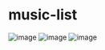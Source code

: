 # music-list
![image](https://github.com/amirkhan0102/music-list/assets/146208513/cc98237e-cc87-433d-bcd0-3d1002c59321)
![image](https://github.com/amirkhan0102/music-list/assets/146208513/160c732c-10e0-434a-a2a2-4b654c767910)
![image](https://github.com/amirkhan0102/music-list/assets/146208513/28ca76f4-4470-4eb0-ae68-9a321206c88d)
